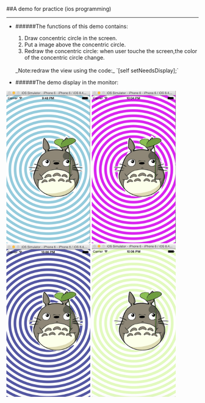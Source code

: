 ##A demo for practice (ios programming)
* * *
+ ######The functions of this demo contains:
  1. Draw concentric circle in the screen.
  2. Put a image above the concentric circle.
  3. Redraw the concentric circle: when user touche the screen,the color of the concentric circle change.
  <br>
  _Note:redraw the view using the code:_
  `[self setNeedsDisplay];`
  
+ ######The demo display in the monitor:
<img src = "imgs/result.png" width = "220" height = "400" alt = "result_image" >
<img src = "imgs/img1.png" width = "220" height = "400" alt = "result_image" >
<img src = "imgs/img2.png" width = "220" height = "400" alt = "result_image" >
<img src = "imgs/img3.png" width = "220" height = "400" alt = "result_image" >